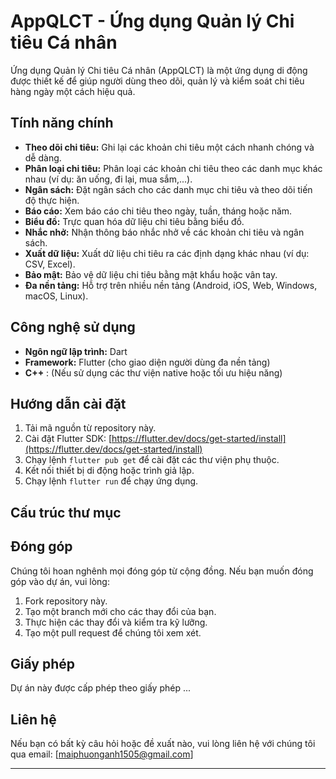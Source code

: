 # AppQLCT - Ứng dụng Quản lý Chi tiêu Cá nhân

Ứng dụng Quản lý Chi tiêu Cá nhân (AppQLCT) là một ứng dụng di động được thiết kế để giúp người dùng theo dõi, quản lý và kiểm soát chi tiêu hàng ngày một cách hiệu quả.

## Tính năng chính

*   **Theo dõi chi tiêu:** Ghi lại các khoản chi tiêu một cách nhanh chóng và dễ dàng.
*   **Phân loại chi tiêu:** Phân loại các khoản chi tiêu theo các danh mục khác nhau (ví dụ: ăn uống, đi lại, mua sắm,...).
*   **Ngân sách:** Đặt ngân sách cho các danh mục chi tiêu và theo dõi tiến độ thực hiện.
*   **Báo cáo:** Xem báo cáo chi tiêu theo ngày, tuần, tháng hoặc năm.
*   **Biểu đồ:** Trực quan hóa dữ liệu chi tiêu bằng biểu đồ.
*   **Nhắc nhở:** Nhận thông báo nhắc nhở về các khoản chi tiêu và ngân sách.
*   **Xuất dữ liệu:** Xuất dữ liệu chi tiêu ra các định dạng khác nhau (ví dụ: CSV, Excel).
*   **Bảo mật:** Bảo vệ dữ liệu chi tiêu bằng mật khẩu hoặc vân tay.
*   **Đa nền tảng:** Hỗ trợ trên nhiều nền tảng (Android, iOS, Web, Windows, macOS, Linux).

## Công nghệ sử dụng

*   **Ngôn ngữ lập trình:** Dart
*   **Framework:** Flutter (cho giao diện người dùng đa nền tảng)
*   **C++** : (Nếu sử dụng các thư viện native hoặc tối ưu hiệu năng)

## Hướng dẫn cài đặt

1.  Tải mã nguồn từ repository này.
2.  Cài đặt Flutter SDK: [https://flutter.dev/docs/get-started/install](https://flutter.dev/docs/get-started/install)
3.  Chạy lệnh `flutter pub get` để cài đặt các thư viện phụ thuộc.
4.  Kết nối thiết bị di động hoặc trình giả lập.
5.  Chạy lệnh `flutter run` để chạy ứng dụng.

## Cấu trúc thư mục


## Đóng góp

Chúng tôi hoan nghênh mọi đóng góp từ cộng đồng. Nếu bạn muốn đóng góp vào dự án, vui lòng:

1.  Fork repository này.
2.  Tạo một branch mới cho các thay đổi của bạn.
3.  Thực hiện các thay đổi và kiểm tra kỹ lưỡng.
4.  Tạo một pull request để chúng tôi xem xét.

## Giấy phép

Dự án này được cấp phép theo giấy phép ...

## Liên hệ

Nếu bạn có bất kỳ câu hỏi hoặc đề xuất nào, vui lòng liên hệ với chúng tôi qua email: [maiphuonganh1505@gmail.com]

---

